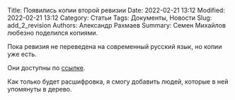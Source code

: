 Title: Появились копии второй ревизии
Date: 2022-02-21 13:12
Modified: 2022-02-21 13:12
Category: Статьи
Tags: Документы, Новости
Slug: add_2_revision
Authors: Александр Рахмаев
Summary: Семен Михайлов любезно поделился копиями.

Пока ревизия не переведена на современный русский язык, но копии уже есть.

Они доступны по [ссылке](https://drive.google.com/file/d/1Jaetoh7778t3IzFTLePs3KsU6s-Stwkw/view?usp=sharing).

Как только будет расшифровка, я смогу добавить людей, которые в ней упомянуты в дерево.